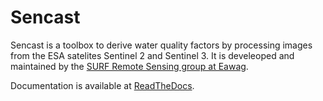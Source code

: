 Sencast
=
Sencast is a toolbox to derive water quality factors by processing images from the ESA satelites Sentinel 2 and Sentinel 3.
It is develeoped and maintained by the [SURF Remote Sensing group at Eawag](https://www.eawag.ch/en/department/surf/main-focus/remote-sensing/).

Documentation is available at [ReadTheDocs](https://sencast.readthedocs.io/en/latest/?).
